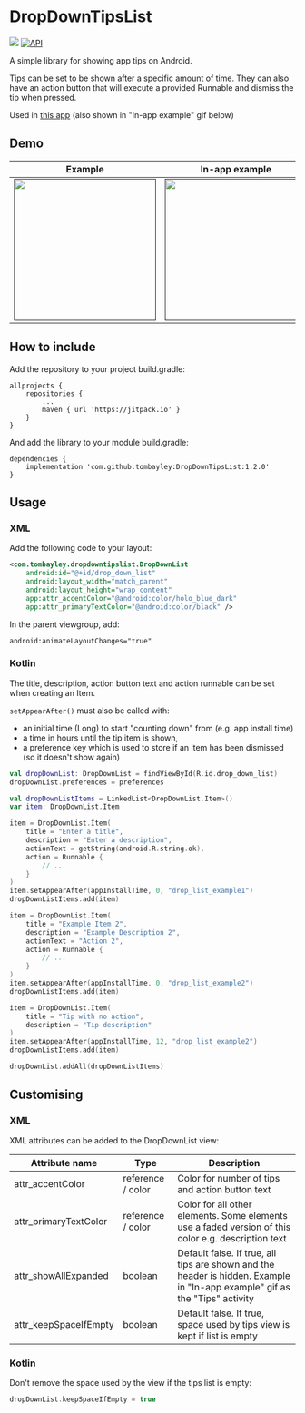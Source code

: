 # DropDownTipsList 

[![](https://jitpack.io/v/tombayley/DropDownTipsList.svg)](https://jitpack.io/#tombayley/DropDownTipsList)
[![API](https://img.shields.io/badge/API-21%2B-brightgreen.svg?style=flat)](https://android-arsenal.com/api?level=21)


A simple library for showing app tips on Android.

Tips can be set to be shown after a specific amount of time.
They can also have an action button that will execute a provided Runnable and dismiss the tip when pressed.


Used in [this app](https://play.google.com/store/apps/details?id=com.tombayley.bottomquicksettings) (also shown in "In-app example" gif below)


## Demo

| Example | In-app example |
| --- |:---:|
| [<img src="media/example.gif" width="250" />]() | [<img src="media/real_example.gif" width="250" />]() |


## How to include
Add the repository to your project build.gradle:
```
allprojects {
    repositories {
        ...
        maven { url 'https://jitpack.io' }
    }
}
```

And add the library to your module build.gradle:
```
dependencies {
    implementation 'com.github.tombayley:DropDownTipsList:1.2.0'
}
```




## Usage

### XML
Add the following code to your layout:
```xml
<com.tombayley.dropdowntipslist.DropDownList
    android:id="@+id/drop_down_list"
    android:layout_width="match_parent"
    android:layout_height="wrap_content"
    app:attr_accentColor="@android:color/holo_blue_dark"
    app:attr_primaryTextColor="@android:color/black" />
```

In the parent viewgroup, add:
```
android:animateLayoutChanges="true"
```

### Kotlin
The title, description, action button text and action runnable can be set when creating an Item.

`setAppearAfter()` must also be called with:
- an initial time (Long) to start "counting down" from (e.g. app install time)
- a time in hours until the tip item is shown,
- a preference key which is used to store if an item has been dismissed (so it doesn't show again)

```kotlin
val dropDownList: DropDownList = findViewById(R.id.drop_down_list)
dropDownList.preferences = preferences

val dropDownListItems = LinkedList<DropDownList.Item>()
var item: DropDownList.Item

item = DropDownList.Item(
    title = "Enter a title",
    description = "Enter a description",
    actionText = getString(android.R.string.ok),
    action = Runnable { 
        // ...
    }
)
item.setAppearAfter(appInstallTime, 0, "drop_list_example1")
dropDownListItems.add(item)

item = DropDownList.Item(
    title = "Example Item 2",
    description = "Example Description 2",
    actionText = "Action 2",
    action = Runnable { 
        // ...
    }
)
item.setAppearAfter(appInstallTime, 0, "drop_list_example2")
dropDownListItems.add(item)

item = DropDownList.Item(
    title = "Tip with no action",
    description = "Tip description"
)
item.setAppearAfter(appInstallTime, 12, "drop_list_example2")
dropDownListItems.add(item)

dropDownList.addAll(dropDownListItems)
```




## Customising

### XML
XML attributes can be added to the DropDownList view:

| Attribute name | Type | Description |
| --- | --- | --- |
| attr_accentColor | reference / color | Color for number of tips and action button text |
| attr_primaryTextColor | reference / color | Color for all other elements. Some elements use a faded version of this color e.g. description text |
| attr_showAllExpanded | boolean | Default false. If true, all tips are shown and the header is hidden. Example in "In-app example" gif as the "Tips" activity |
| attr_keepSpaceIfEmpty | boolean | Default false. If true, space used by tips view is kept if list is empty |

### Kotlin
Don't remove the space used by the view if the tips list is empty:
```kotlin
dropDownList.keepSpaceIfEmpty = true
```

